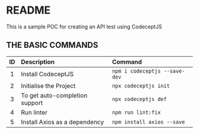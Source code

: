 # README
This is a sample POC for creating an API test using CodeceptJS

## THE BASIC COMMANDS
| ID  | Description                    | Command                       |
|:---:|:-------------------------------|:------------------------------|
|  1  | Install CodeceptJS             | `npm i codeceptjs --save-dev` |
|  2  | Initialise the Project         | `npx codeceptjs init`         |
|  3  | To get auto-completion support | `npx codeceptjs def`          |
|  4  | Run linter                     | `npm run lint:fix`            |
|  5  | Install Axios as a dependency  | `npm install axios --save`     |
